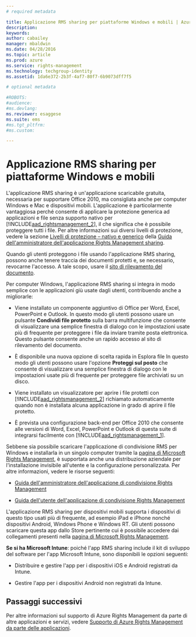 ```yaml
---
# required metadata

title: Applicazione RMS sharing per piattaforme Windows e mobili | Azure RMS
description:
keywords:
author: cabailey
manager: mbaldwin
ms.date: 04/28/2016
ms.topic: article
ms.prod: azure
ms.service: rights-management
ms.technology: techgroup-identity
ms.assetid: 1da6e372-2b3f-4af7-80f7-6b9073dff7f5

# optional metadata

#ROBOTS:
#audience:
#ms.devlang:
ms.reviewer: esaggese
ms.suite: ems
#ms.tgt_pltfrm:
#ms.custom:

---
```



# Applicazione RMS sharing per piattaforme Windows e mobili
L'applicazione RMS sharing è un'applicazione scaricabile gratuita, necessaria per supportare Office 2010, ma consigliata anche per computer Windows e Mac e dispositivi mobili. L'applicazione è particolarmente vantaggiosa perché consente di applicare la protezione generica ad applicazioni e file senza supporto nativo per [!INCLUDE[aad_rightsmanagement_2](../includes/aad_rightsmanagement_2_md.md)], il che significa che è possibile proteggere tutti i file. Per altre informazioni sui diversi livelli di protezione, vedere la sezione [Livelli di protezione – nativo e generico](../rms-client/sharing-app-admin-guide-technical.md#levels-of-protection-native-and-generic) della [Guida dell'amministratore dell'applicazione Rights Management sharing](../rms-client/sharing-app-admin-guide.md).

Quando gli utenti proteggono i file usando l'applicazione RMS sharing, possono anche tenere traccia dei documenti protetti e, se necessario, revocarne l'accesso. A tale scopo, usare il [sito di rilevamento del documento](http://go.microsoft.com/fwlink/?LinkId=529562).

Per computer Windows, l'applicazione RMS sharing si integra in modo semplice con le applicazioni giù usate dagli utenti, contribuendo anche a migliorarle:

-   Viene installato un componente aggiuntivo di Office per Word, Excel, PowerPoint e Outlook. In questo modo gli utenti possono usare un pulsante **Condividi file protetto** sulla barra multifunzione che consente di visualizzare una semplice finestra di dialogo con le impostazioni usate più di frequente per proteggere i file da inviare tramite posta elettronica. Questo pulsante consente anche un rapido accesso al sito di rilevamento del documento.

-   È disponibile una nuova opzione di scelta rapida in Esplora file In questo modo gli utenti possono usare l'opzione **Proteggi sul posto** che consente di visualizzare una semplice finestra di dialogo con le impostazioni usate più di frequente per proteggere file archiviati su un disco.

-   Viene installato un visualizzatore per aprire i file protetti con [!INCLUDE[aad_rightsmanagement_2](../includes/aad_rightsmanagement_2_md.md)] richiamato automaticamente quando non è installata alcuna applicazione in grado di aprire il file protetto.

-   È prevista una configurazione back-end per Office 2010 che consente alle versioni di Word, Excel, PowerPoint e Outlook di questa suite di integrarsi facilmente con [!INCLUDE[aad_rightsmanagement_1](../includes/aad_rightsmanagement_1_md.md)].

Sebbene sia possibile scaricare l'applicazione di condivisione RMS per Windows e installarla in un singolo computer tramite la [pagina di Microsoft Rights Management](http://go.microsoft.com/fwlink/?LinkId=303970), è supportata anche una distribuzione aziendale per l'installazione invisibile all'utente e la configurazione personalizzata. Per altre informazioni, vedere le risorse seguenti:

-   [Guida dell'amministratore dell'applicazione di condivisione Rights Management](../rms-client/sharing-app-admin-guide.md)

-   [Guida dell'utente dell'applicazione di condivisione Rights Management](../rms-client/sharing-app-user-guide.md)

L'applicazione RMS sharing per dispositivi mobili supporta i dispositivi di questo tipo usati più di frequente, ad esempio iPad e iPhone nonché dispositivi Android, Windows Phone e Windows RT. Gli utenti possono scaricare questa app dallo Store pertinente cui è possibile accedere dai collegamenti presenti nella [pagina di Microsoft Rights Management](http://go.microsoft.com/fwlink/?LinkId=303970).

**Se si ha Microsoft Intune**: poiché l'app RMS sharing include il kit di sviluppo del software per l'app Microsoft Intune, sono disponibili le opzioni seguenti:

-   Distribuire e gestire l'app per i dispositivi iOS e Android registrati da Intune.

-   Gestire l'app per i dispositivi Android non registrati da Intune.


## Passaggi successivi
Per altre informazioni sul supporto di Azure Rights Management da parte di altre applicazioni e servizi, vedere [Supporto di Azure Rights Management da parte delle applicazioni](applications-support.md).



<!--HONumber=Apr16_HO3-->


